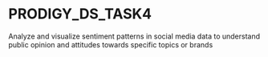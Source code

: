 # PRODIGY_DS_TASK4

Analyze and visualize sentiment patterns in social media data to understand public opinion and attitudes towards specific topics or brands

